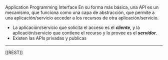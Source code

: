 Application Programming Interface
En su forma más básica, una API es un mecanísmo, que funciona como una capa de abstracción, que permite a una aplicación/servicio acceder a los recursos de otra aplicación/servicio.
- La aplicación/servicio que solicita el acceso es el ***cliente***, y la aplicación/servicio que contiene el recurso y lo provee es el ***servidor***.
- Existen las APIs privadas y publicas
***
[[REST]] 